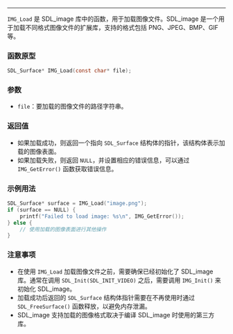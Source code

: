 
----
`IMG_Load` 是 SDL_image 库中的函数，用于加载图像文件。SDL_image 是一个用于加载不同格式图像文件的扩展库，支持的格式包括 PNG、JPEG、BMP、GIF 等。

### 函数原型
```c
SDL_Surface* IMG_Load(const char* file);
```

### 参数
- `file`：要加载的图像文件的路径字符串。

### 返回值
- 如果加载成功，则返回一个指向 `SDL_Surface` 结构体的指针，该结构体表示加载的图像表面。
- 如果加载失败，则返回 `NULL`，并设置相应的错误信息，可以通过 `IMG_GetError()` 函数获取错误信息。

### 示例用法
```c
SDL_Surface* surface = IMG_Load("image.png");
if (surface == NULL) {
    printf("Failed to load image: %s\n", IMG_GetError());
} else {
    // 使用加载的图像表面进行其他操作
}
```

### 注意事项
- 在使用 `IMG_Load` 加载图像文件之前，需要确保已经初始化了 SDL_image 库。通常在调用 `SDL_Init(SDL_INIT_VIDEO)` 之后，需要调用 `IMG_Init()` 来初始化 SDL_image。
- 加载成功后返回的 `SDL_Surface` 结构体指针需要在不再使用时通过 `SDL_FreeSurface()` 函数释放，以避免内存泄漏。
- SDL_image 支持加载的图像格式取决于编译 SDL_image 时使用的第三方库。